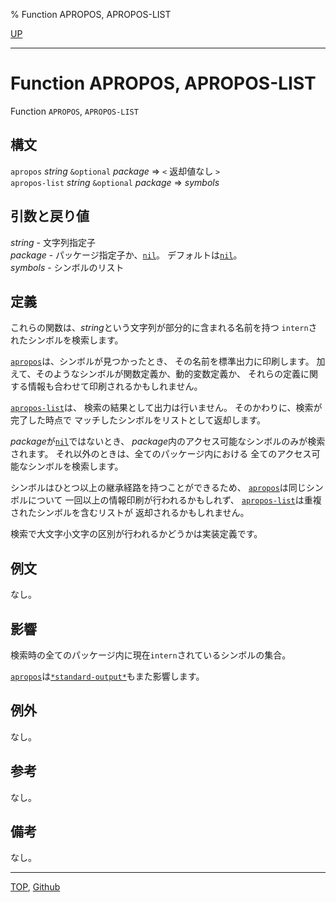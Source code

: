 % Function APROPOS, APROPOS-LIST

[UP](25.2.html)  

---

# Function **APROPOS, APROPOS-LIST**


Function `APROPOS`, `APROPOS-LIST`


## 構文

`apropos` *string* `&optional` *package* => `<` 返却値なし `>`  
`apropos-list` *string* `&optional` *package* => *symbols*


## 引数と戻り値

*string* - 文字列指定子  
*package* - パッケージ指定子か、[`nil`](5.3.nil-variable.html)。
デフォルトは[`nil`](5.3.nil-variable.html)。  
*symbols* - シンボルのリスト


## 定義

これらの関数は、*string*という文字列が部分的に含まれる名前を持つ
`intern`されたシンボルを検索します。

[`apropos`](25.2.apropos.html)は、シンボルが見つかったとき、
その名前を標準出力に印刷します。
加えて、そのようなシンボルが関数定義か、動的変数定義か、
それらの定義に関する情報も合わせて印刷されるかもしれません。

[`apropos-list`](25.2.apropos.html)は、
検索の結果として出力は行いません。
そのかわりに、検索が完了した時点で
マッチしたシンボルをリストとして返却します。

*package*が[`nil`](5.3.nil-variable.html)ではないとき、
*package*内のアクセス可能なシンボルのみが検索されます。
それ以外のときは、全てのパッケージ内における
全てのアクセス可能なシンボルを検索します。

シンボルはひとつ以上の継承経路を持つことができるため、
[`apropos`](25.2.apropos.html)は同じシンボルについて
一回以上の情報印刷が行われるかもしれず、
[`apropos-list`](25.2.apropos.html)は重複されたシンボルを含むリストが
返却されるかもしれません。

検索で大文字小文字の区別が行われるかどうかは実装定義です。


## 例文

なし。


## 影響

検索時の全てのパッケージ内に現在`intern`されているシンボルの集合。

[`apropos`](25.2.apropos.html)は[`*standard-output*`](21.2.debug-io.html)もまた影響します。


## 例外

なし。


## 参考

なし。


## 備考

なし。


---
[TOP](index.html),  [Github](https://github.com/nptcl/npt-japanese)

